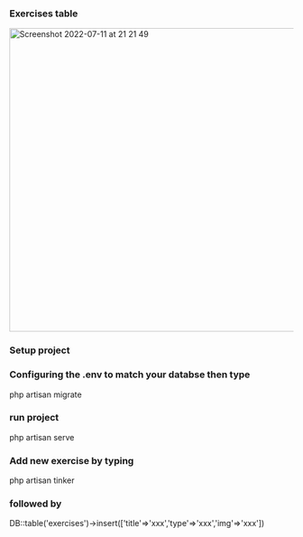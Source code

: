 
### Exercises table
<img width="538" alt="Screenshot 2022-07-11 at 21 21 49" src="https://user-images.githubusercontent.com/44157184/178342135-0d672b2c-ead0-4713-a700-df26065d6a80.png">

### Setup project 
### Configuring the .env to match your databse then type
php artisan migrate
### run project 
php artisan serve
### Add new exercise by typing 
php artisan tinker
### followed by
DB::table('exercises')->insert(['title'=>'xxx','type'=>'xxx','img'=>'xxx'])
